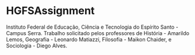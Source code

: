 # HGFSAssignment
Instituto Federal de Educação, Ciência e Tecnologia do Espírito Santo - Campus Serra. Trabalho solicitado pelos professores de História - Amarildo Lemos, Geografia - Leonardo Matiazzi, Filosofia - Maikon Chaider, e Sociologia - Diego Alves.

